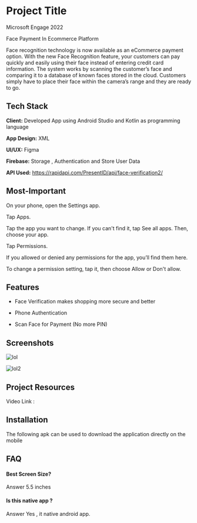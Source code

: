 
# Project Title

Microsoft Engage 2022

Face Payment In Ecommerce Platform

Face recognition technology is now available as an eCommerce payment option. With the new Face Recognition feature, your customers can pay quickly and easily using their face instead of entering credit card information. The system works by scanning the customer’s face and comparing it to a database of known faces stored in the cloud. Customers simply have to place their face within the camera’s range and they are ready to go.

## Tech Stack

**Client:** Developed App using Android Studio and Kotlin as programming language

**App Design:** XML

**UI/UX:** Figma

**Firebase:** Storage , Authentication and Store User Data  

**API Used:** https://rapidapi.com/PresentID/api/face-verification2/

## Most-Important

On your phone, open the Settings app.

Tap Apps.

Tap the app you want to change. If you can't find it, tap See all apps. Then, choose your app.

Tap Permissions.

If you allowed or denied any permissions for the app, you’ll find them here.

To change a permission setting, tap it, then choose Allow or Don't allow.

## Features

- Face Verification makes shopping more secure and better

- Phone Authentication

- Scan Face for Payment (No more PIN)


## Screenshots

![lol](https://user-images.githubusercontent.com/81950754/170866889-460b4826-bb3e-43b9-bd56-e2cbdce11342.png)

![lol2](https://user-images.githubusercontent.com/81950754/170867110-b70ed1f6-de89-480f-8b1a-99c2910fb82a.png)



## Project Resources

Video Link :

## Installation

The following apk can be used to download the application directly on the mobile 


    
## FAQ

#### Best Screen Size?

Answer 5.5 inches

#### Is this native app ?

Answer Yes , it native android app.

